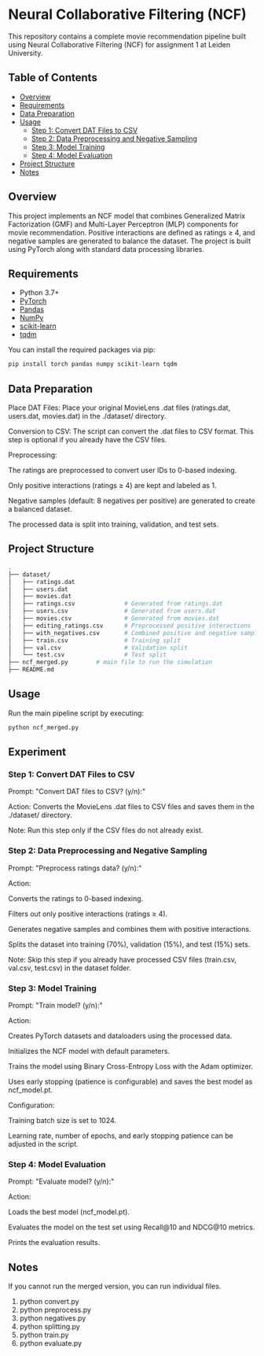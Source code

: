 # Neural Collaborative Filtering (NCF) 

This repository contains a complete movie recommendation pipeline built using Neural Collaborative Filtering (NCF) for assignment 1 at Leiden University.

## Table of Contents

- [Overview](#overview)
- [Requirements](#requirements)
- [Data Preparation](#data-preparation)
- [Usage](#usage)
  - [Step 1: Convert DAT Files to CSV](#step-1-convert-dat-files-to-csv)
  - [Step 2: Data Preprocessing and Negative Sampling](#step-2-data-preprocessing-and-negative-sampling)
  - [Step 3: Model Training](#step-3-model-training)
  - [Step 4: Model Evaluation](#step-4-model-evaluation)
- [Project Structure](#project-structure)
- [Notes](#notes)

## Overview

This project implements an NCF model that combines Generalized Matrix Factorization (GMF) and Multi-Layer Perceptron (MLP) components for movie recommendation. Positive interactions are defined as ratings ≥ 4, and negative samples are generated to balance the dataset. The project is built using PyTorch along with standard data processing libraries.

## Requirements

- Python 3.7+
- [PyTorch](https://pytorch.org/)
- [Pandas](https://pandas.pydata.org/)
- [NumPy](https://numpy.org/)
- [scikit-learn](https://scikit-learn.org/)
- [tqdm](https://github.com/tqdm/tqdm)

You can install the required packages via pip:

```bash
pip install torch pandas numpy scikit-learn tqdm
```

## Data Preparation
Place DAT Files:
Place your original MovieLens .dat files (ratings.dat, users.dat, movies.dat) in the ./dataset/ directory.

Conversion to CSV:
The script can convert the .dat files to CSV format. This step is optional if you already have the CSV files.

Preprocessing:

The ratings are preprocessed to convert user IDs to 0-based indexing.

Only positive interactions (ratings ≥ 4) are kept and labeled as 1.

Negative samples (default: 8 negatives per positive) are generated to create a balanced dataset.

The processed data is split into training, validation, and test sets.

## Project Structure
```bash
.
├── dataset/
│   ├── ratings.dat
│   ├── users.dat
│   ├── movies.dat
│   ├── ratings.csv              # Generated from ratings.dat
│   ├── users.csv                # Generated from users.dat
│   ├── movies.csv               # Generated from movies.dat
│   ├── editing_ratings.csv      # Preprocessed positive interactions
│   ├── with_negatives.csv       # Combined positive and negative samples
│   ├── train.csv                # Training split
│   ├── val.csv                  # Validation split
│   └── test.csv                 # Test split
├── ncf_merged.py        # main file to run the simulation
├── README.md

```



## Usage

Run the main pipeline script by executing:

```bash
python ncf_merged.py
```

## Experiment

### Step 1: Convert DAT Files to CSV
Prompt: "Convert DAT files to CSV? (y/n):"

Action: Converts the MovieLens .dat files to CSV files and saves them in the ./dataset/ directory.

Note: Run this step only if the CSV files do not already exist.

### Step 2: Data Preprocessing and Negative Sampling
Prompt: "Preprocess ratings data? (y/n):"

Action:

Converts the ratings to 0-based indexing.

Filters out only positive interactions (ratings ≥ 4).

Generates negative samples and combines them with positive interactions.

Splits the dataset into training (70%), validation (15%), and test (15%) sets.

Note: Skip this step if you already have processed CSV files (train.csv, val.csv, test.csv) in the dataset folder.

### Step 3: Model Training
Prompt: "Train model? (y/n):"

Action:

Creates PyTorch datasets and dataloaders using the processed data.

Initializes the NCF model with default parameters.

Trains the model using Binary Cross-Entropy Loss with the Adam optimizer.

Uses early stopping (patience is configurable) and saves the best model as ncf_model.pt.

Configuration:

Training batch size is set to 1024.

Learning rate, number of epochs, and early stopping patience can be adjusted in the script.

### Step 4: Model Evaluation
Prompt: "Evaluate model? (y/n):"

Action:

Loads the best model (ncf_model.pt).

Evaluates the model on the test set using Recall@10 and NDCG@10 metrics.

Prints the evaluation results.


## Notes

If you cannot run the merged version, you can run individual files.

1. python convert.py
2. python preprocess.py
3. python negatives.py
4. python splitting.py
5. python train.py
6. python evaluate.py
